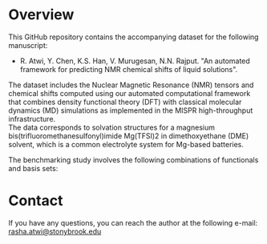 # Overview

This GitHub repository contains the accompanying dataset for the following manuscript:
* R. Atwi, Y. Chen, K.S. Han, V. Murugesan, N.N. Rajput. "An automated framework for predicting NMR chemical shifts of liquid solutions".

The dataset includes the Nuclear Magnetic Resonance (NMR) tensors and chemical 
shifts computed using our automated computational framework that combines density 
functional theory (DFT) with classical molecular dynamics (MD) simulations as 
implemented in the MISPR high-throughput infrastructure. \
The data corresponds to solvation structures for a magnesium bis(trifluoromethanesulfonyl)imide Mg(TFSI)2 in 
dimethoxyethane (DME) solvent, which is a common electrolyte system for Mg-based 
batteries.

The benchmarking study involves the following combinations of functionals and basis sets: 

# Contact 
If you have any questions, you can reach the author at the following e-mail:
rasha.atwi@stonybrook.edu
